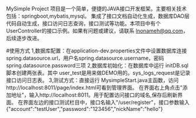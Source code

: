 MySimple Project 项目是一个简单，便捷的JAVA接口开发框架。主要相关技术包括：springboot,mybatis,mysql。 集成了接口文档自动化生成，数据库DAO层代码自动生成，接口访问日志查询，接口测试等功能。本项目中有个UserController的接口示例。如果有问题或建议，请联系 lnonameh@qq.com，后续逐步改进。

#使用方式
1,数据库配置：在application-dev.properties文件中设置数据库连接spring.datasource.url，用户名spring.datasource.username，密码spring.datasource.password三项
2,数据库初始化：在数据库中运行 initDB.sql脚本创建两张表。其中 user_test是用来做DEMO用的。sys_logs_request是记录接口访问日志表。
3,测试方式：直接运行  MysimpleStart.java主函数，访问http://localhost:8011/page/index.html可看到管理界面。
	在界面右上角点击"添加地址"，输入http://localhost:8011。用于配置访问接口的域名,保存后刷新界面。
	在界面左边的接口测试栏目中，接口名输入"/user/register"，接口参数输入{"account":"testUser","password":"123456","nickName":"hello"}